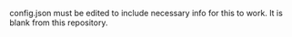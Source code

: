 config.json must be edited to include necessary info for this to work. It is blank from this repository.

